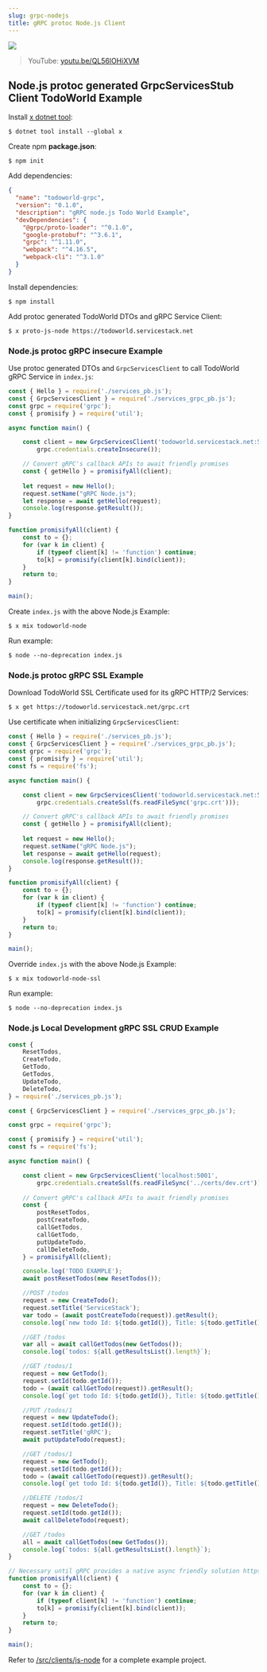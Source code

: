 ```yaml
---
slug: grpc-nodejs
title: gRPC protoc Node.js Client
---
```


[![](https://raw.githubusercontent.com/ServiceStack/docs/master/docs/images/grpc/nodejs.png)](https://youtu.be/QL56lOHiXVM)

> YouTube: [youtu.be/QL56lOHiXVM](https://youtu.be/QL56lOHiXVM)

## Node.js protoc generated GrpcServicesStub Client TodoWorld Example

Install [x dotnet tool](https://docs.servicestack.net/dotnet-tool):
    
    $ dotnet tool install --global x 
    
Create npm **package.json**:

    $ npm init
    
Add dependencies:

```json
{
  "name": "todoworld-grpc",
  "version": "0.1.0",
  "description": "gRPC node.js Todo World Example",
  "devDependencies": {
    "@grpc/proto-loader": "^0.1.0",
    "google-protobuf": "^3.6.1",
    "grpc": "^1.11.0",
    "webpack": "^4.16.5",
    "webpack-cli": "^3.1.0"
  }
}
```

Install dependencies:

    $ npm install

Add protoc generated TodoWorld DTOs and gRPC Service Client:

    $ x proto-js-node https://todoworld.servicestack.net

### Node.js protoc gRPC insecure Example

Use protoc generated DTOs and `GrpcServicesClient` to call TodoWorld gRPC Service in `index.js`:

```js
const { Hello } = require('./services_pb.js');
const { GrpcServicesClient } = require('./services_grpc_pb.js');
const grpc = require('grpc');
const { promisify } = require('util');

async function main() {

    const client = new GrpcServicesClient('todoworld.servicestack.net:5054', 
        grpc.credentials.createInsecure());

    // Convert gRPC's callback APIs to await friendly promises
    const { getHello } = promisifyAll(client);
    
    let request = new Hello();
    request.setName("gRPC Node.js");
    let response = await getHello(request);
    console.log(response.getResult());
}

function promisifyAll(client) {
    const to = {};
    for (var k in client) {
        if (typeof client[k] != 'function') continue;
        to[k] = promisify(client[k].bind(client));
    }
    return to;
}

main();
```

Create `index.js` with the above Node.js Example: 

    $ x mix todoworld-node

Run example:

    $ node --no-deprecation index.js

### Node.js protoc gRPC SSL Example

Download TodoWorld SSL Certificate used for its gRPC HTTP/2 Services:

    $ x get https://todoworld.servicestack.net/grpc.crt 

Use certificate when initializing `GrpcServicesClient`:

```js
const { Hello } = require('./services_pb.js');
const { GrpcServicesClient } = require('./services_grpc_pb.js');
const grpc = require('grpc');
const { promisify } = require('util');
const fs = require('fs');

async function main() {

    const client = new GrpcServicesClient('todoworld.servicestack.net:50051', 
        grpc.credentials.createSsl(fs.readFileSync('grpc.crt')));

    // Convert gRPC's callback APIs to await friendly promises
    const { getHello } = promisifyAll(client);
    
    let request = new Hello();
    request.setName("gRPC Node.js");
    let response = await getHello(request);
    console.log(response.getResult());
}

function promisifyAll(client) {
    const to = {};
    for (var k in client) {
        if (typeof client[k] != 'function') continue;
        to[k] = promisify(client[k].bind(client));
    }
    return to;
}

main();
```

Override `index.js` with the above Node.js Example: 

    $ x mix todoworld-node-ssl

Run example:

    $ node --no-deprecation index.js

### Node.js Local Development gRPC SSL CRUD Example

```js
const { 
    ResetTodos,
    CreateTodo,
    GetTodo,
    GetTodos,
    UpdateTodo,
    DeleteTodo,
} = require('./services_pb.js');

const { GrpcServicesClient } = require('./services_grpc_pb.js');

const grpc = require('grpc');

const { promisify } = require('util');
const fs = require('fs');

async function main() {

    const client = new GrpcServicesClient('localhost:5001', 
        grpc.credentials.createSsl(fs.readFileSync('../certs/dev.crt')));
    
    // Convert gRPC's callback APIs to await friendly promises
    const { 
        postResetTodos,
        postCreateTodo,
        callGetTodos,
        callGetTodo,
        putUpdateTodo,
        callDeleteTodo,
    } = promisifyAll(client);

    console.log('TODO EXAMPLE');
    await postResetTodos(new ResetTodos());

    //POST /todos
    request = new CreateTodo();
    request.setTitle('ServiceStack');
    var todo = (await postCreateTodo(request)).getResult();
    console.log(`new todo Id: ${todo.getId()}, Title: ${todo.getTitle()}`);

    //GET /todos
    var all = await callGetTodos(new GetTodos());
    console.log(`todos: ${all.getResultsList().length}`);

    //GET /todos/1
    request = new GetTodo();
    request.setId(todo.getId());
    todo = (await callGetTodo(request)).getResult();
    console.log(`get todo Id: ${todo.getId()}, Title: ${todo.getTitle()}`);

    //PUT /todos/1
    request = new UpdateTodo();
    request.setId(todo.getId());
    request.setTitle('gRPC');
    await putUpdateTodo(request);

    //GET /todos/1
    request = new GetTodo();
    request.setId(todo.getId());
    todo = (await callGetTodo(request)).getResult();
    console.log(`get todo Id: ${todo.getId()}, Title: ${todo.getTitle()}`);

    //DELETE /todos/1
    request = new DeleteTodo();
    request.setId(todo.getId());
    await callDeleteTodo(request);

    //GET /todos
    all = await callGetTodos(new GetTodos());
    console.log(`todos: ${all.getResultsList().length}`);
}

// Necessary until gRPC provides a native async friendly solution https://github.com/grpc/grpc-node/issues/54
function promisifyAll(client) {
    const to = {};
    for (var k in client) {
        if (typeof client[k] != 'function') continue;
        to[k] = promisify(client[k].bind(client));
    }
    return to;
}

main();
```

Refer to [/src/clients/js-node](https://github.com/NetCoreApps/todo-world/tree/master/src/clients/js-node)
for a complete example project.
